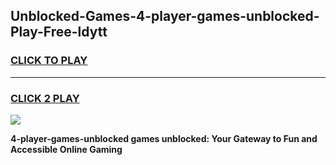 
## Unblocked-Games-4-player-games-unblocked-Play-Free-ldytt
<h3>
<a href="https://premium76.site?title=4-player-games-unblocked&ref=23A">CLICK TO PLAY</a></h3>
<hr>

<h3>
<a href="https://premium76.site?title=4-player-games-unblocked&ref=23A">CLICK 2 PLAY</a>
  
</h3>

<a href="https://premium76.site?title=4-player-games-unblocked&ref=23A"><img src="https://clearcache.store/games.png"></a>


**4-player-games-unblocked games unblocked: Your Gateway to Fun and Accessible Online Gaming**
